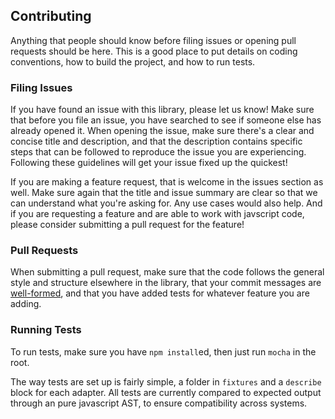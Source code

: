 Contributing
------------

Anything that people should know before filing issues or opening pull requests should be here. This is a good place to put details on coding conventions, how to build the project, and how to run tests.

### Filing Issues

If you have found an issue with this library, please let us know! Make sure that before you file an issue, you have searched to see if someone else has already opened it. When opening the issue, make sure there's a clear and concise title and description, and that the description contains specific steps that can be followed to reproduce the issue you are experiencing. Following these guidelines will get your issue fixed up the quickest!

If you are making a feature request, that is welcome in the issues section as well. Make sure again that the title and issue summary are clear so that we can understand what you're asking for. Any use cases would also help. And if you are requesting a feature and are able to work with javscript code, please consider submitting a pull request for the feature!

### Pull Requests

When submitting a pull request, make sure that the code follows the general style and structure elsewhere in the library, that your commit messages are [well-formed](http://tbaggery.com/2008/04/19/a-note-about-git-commit-messages.html), and that you have added tests for whatever feature you are adding.

### Running Tests

To run tests, make sure you have `npm install`ed, then just run `mocha` in the root.

The way tests are set up is fairly simple, a folder in `fixtures` and a `describe` block for each adapter. All tests are currently compared to expected output through an pure javascript AST, to ensure compatibility across systems.
